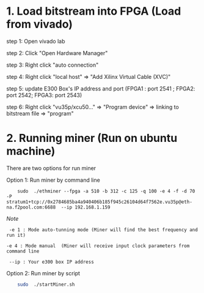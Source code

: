 # 1. Load bitstream into FPGA (Load from vivado)

step 1: Open vivado lab

step 2: Click "Open Hardware Manager"

step 3: Right click "auto connection"

step 4: Right click "local host" => "Add Xilinx Virtual Cable (XVC)"

step 5: update E300 Box's IP address and port  (FPGA1 : port 2541 ; FPGA2: port 2542; FPGA3: port 2543)

step 6: Right click "vu35p/xcu50..." => "Program device" => linking to bitstream file => "program"


# 2. Running miner (Run on ubuntu machine)
There are two options for run miner

Option 1: Run miner by command line
```ba
	sudo  ./ethminer --fpga -a 510 -b 312 -c 125 -q 100 -e 4 -f -d 70  -P stratum1+tcp://0x2784685ba4a940406b185f945c26104d64f7562e.vu35p@eth-na.f2pool.com:6688  --ip 192.168.1.159
```
_Note_ 
 
 ` -e 1 : Mode auto-tunning mode (Miner will find the best frequency and run it)`

 ` -e 4 : Mode manual  (Miner will receive input clock parameters from command line `
 
 ` --ip : Your e300 box IP address`


Option 2: Run miner by script
```bash
	sudo  ./startMiner.sh
```

